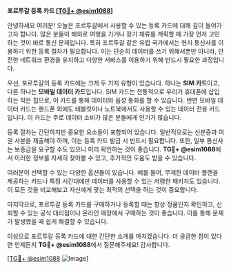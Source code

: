 **포르투갈 등록 카드 [[TG💪+ @esim1088](https://t.me/s/esim1088)]**

안녕하세요 여러분! 오늘은 포르투갈에서 사용할 수 있는 등록 카드에 대해 깊이 들어가고자 합니다. 많은 분들이 해외로 여행을 가거나 장기 체류를 계획할 때 가장 먼저 고민하는 것이 바로 통신 문제입니다. 특히 포르투갈 같은 유럽 국가에서는 현지 통신사를 이용하기 위한 등록 절차가 필요합니다. 이는 단순히 데이터를 쓰기 위해서뿐만 아니라, 안전한 네트워크 환경을 유지하고 다양한 서비스를 이용하기 위해 반드시 필요한 과정입니다.

우선, 포르투갈의 등록 카드에는 크게 두 가지 유형이 있습니다. 하나는 **SIM 카드**이고, 다른 하나는 **모바일 데이터 카드**입니다. SIM 카드는 전통적으로 우리가 휴대폰에 삽입하는 작은 칩으로, 이 카드를 통해 데이터와 음성 통화를 할 수 있습니다. 반면 모바일 데이터 카드는 핸드폰 외에도 태블릿이나 노트북에서도 사용할 수 있는 데이터 전용 카드입니다. 이 카드는 주로 데이터 소비가 많은 분들에게 인기가 많습니다.

등록 절차는 간단하지만 중요한 요소들이 포함되어 있습니다. 일반적으로는 신분증과 여권 사본을 제출해야 하며, 이는 등록 카드 발급 시 반드시 필요합니다. 또한, 일부 통신사는 보증금을 요구할 수도 있으니 미리 확인하는 것이 좋습니다. **TG💪+ @esim1088**에서 이러한 정보를 자세히 찾아볼 수 있고, 추가적인 도움도 받을 수 있습니다.

여러분이 선택할 수 있는 다양한 옵션들이 있습니다. 예를 들어, 무제한 데이터 플랜을 제공하는 카드나 특정 시간대에만 데이터를 사용할 수 있는 저렴한 패키지도 있습니다. 이 모든 것을 비교해보고 자신에게 맞는 최적의 선택을 하는 것이 중요합니다.

마지막으로, 포르투갈 등록 카드를 구매하거나 등록할 때는 항상 정품인지 확인하고, 신뢰할 수 있는 공식 대리점이나 온라인 매장에서 구매하는 것이 좋습니다. 이를 통해 문제가 발생했을 때 쉽게 해결할 수 있습니다.

이상으로 포르투갈 등록 카드에 대한 간단한 소개를 마치겠습니다. 더 궁금한 점이 있다면 언제든지 **TG💪+ @esim1088**에서 질문해주세요! 감사합니다.

[[TG💪+ @esim1088](https://t.me/s/esim1088) ![Image](https://i.postimg.cc/Y0z9fWf4/image.png)]